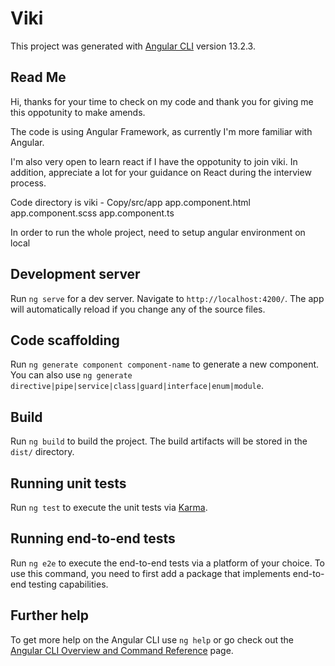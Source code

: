 # Viki

This project was generated with [Angular CLI](https://github.com/angular/angular-cli) version 13.2.3.
## Read Me
Hi, thanks for your time to check on my code and thank you for giving me this oppotunity to make amends.

The code is using Angular Framework, as currently I'm more familiar with Angular. 

I'm also very open to learn react if I have the oppotunity to join viki. In addition, appreciate a lot for your guidance on React during the interview process.

Code directory is viki - Copy/src/app
app.component.html
app.component.scss
app.component.ts

In order to run the whole project, need to setup angular environment on local

## Development server

Run `ng serve` for a dev server. Navigate to `http://localhost:4200/`. The app will automatically reload if you change any of the source files.

## Code scaffolding

Run `ng generate component component-name` to generate a new component. You can also use `ng generate directive|pipe|service|class|guard|interface|enum|module`.

## Build

Run `ng build` to build the project. The build artifacts will be stored in the `dist/` directory.

## Running unit tests

Run `ng test` to execute the unit tests via [Karma](https://karma-runner.github.io).

## Running end-to-end tests

Run `ng e2e` to execute the end-to-end tests via a platform of your choice. To use this command, you need to first add a package that implements end-to-end testing capabilities.

## Further help

To get more help on the Angular CLI use `ng help` or go check out the [Angular CLI Overview and Command Reference](https://angular.io/cli) page.

